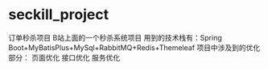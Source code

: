 # seckill_project
订单秒杀项目
B站上面的一个秒杀系统项目
用到的技术栈有：Spring Boot+MyBatisPlus+MySql+RabbitMQ+Redis+Themeleaf
项目中涉及到的优化部分：
  页面优化
  接口优化
  服务优化

